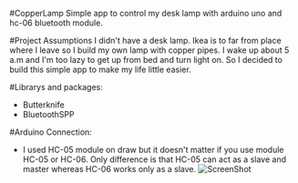 #CopperLamp
Simple app to control my desk lamp with arduino uno and hc-06 bluetooth module.

#Project Assumptions
I didn't have a desk lamp. Ikea is to far from place where I leave so I build my own lamp with copper pipes.
I wake up about 5 a.m and I'm too lazy to get up from bed and turn light on. So I decided to build this simple app to make my life little easier.


#Librarys and packages:
- Butterknife 
- BluetoothSPP


#Arduino Connection:
- I used HC-05 module on draw but it doesn't matter if you use module HC-05 or HC-06. Only difference is that HC-05 can act as a slave and master whereas HC-06 works only as a slave. 
![ScreenShot](https://cloud.githubusercontent.com/assets/12597823/20869151/91a9d26a-ba6c-11e6-80dc-0963a2b0b285.png)

